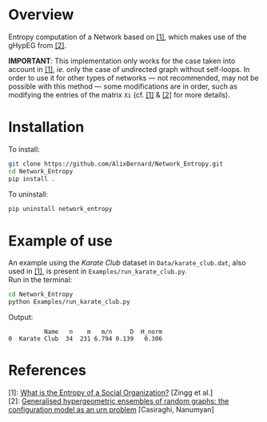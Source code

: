 # Overview

Entropy computation of a Network based on [\[1\]][1], which makes use of the gHypEG from [\[2\]][2].

**IMPORTANT**: This implementation only works for the case taken into account in [\[1\]][1], _ie._ only the case of undirected graph without self-loops. In order to use it for other types of networks &mdash; not recommended, may not be possible with this method &mdash; some modifications are in order, such as modifying the entries of the matrix `Xi` (cf. [\[1\]][1] & [\[2\]][2] for more details).  



# Installation

To install:
```bash
git clone https://github.com/AlixBernard/Network_Entropy.git
cd Network_Entropy
pip install .
```

To uninstall:
```bash
pip uninstall network_entropy
```



# Example of use

An example using the _Karate Club_ dataset in `Data/karate_club.dat`, also used in [\[1\]][1], is present in `Examples/run_karate_club.py`.  
Run in the terminal:
```bash
cd Network_Entropy
python Examples/run_karate_club.py
```
Output:  
```
          Name   n    m   m/n     D  H_norm
0  Karate Club  34  231 6.794 0.139   0.306
```



# References

\[1\]: [What is the Entropy of a Social Organization?](https://arxiv.org/abs/1905.09772) \[Zingg et al.\]  
\[2\]: [Generalised hypergeometric ensembles of random graphs: the configuration model as an urn problem](https://arxiv.org/abs/1810.06495) \[Casiraghi, Nanumyan\]  

[1]: https://arxiv.org/abs/1905.09772  
[2]: https://arxiv.org/abs/1810.06495  
